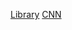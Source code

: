 [Library]( https://photos.google.com/share/AF1QipOaJdP8IGQhJeKyFZ5t4dA4LKynuH9pXNn8pec-lYhlI5DW-9eOttOnV6-Ve0JVsQ?key=WXF5YVRRZGNjVEk4U1ZOT3YtanMzWHFCOUpIc3BB)[CNN](http://www.cnn.com)